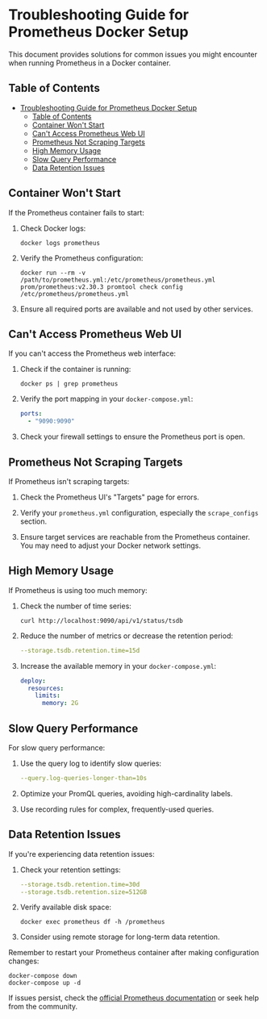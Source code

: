 # Troubleshooting Guide for Prometheus Docker Setup

This document provides solutions for common issues you might encounter when running Prometheus in a Docker container.

## Table of Contents

- [Troubleshooting Guide for Prometheus Docker Setup](#troubleshooting-guide-for-prometheus-docker-setup)
  - [Table of Contents](#table-of-contents)
  - [Container Won't Start](#container-wont-start)
  - [Can't Access Prometheus Web UI](#cant-access-prometheus-web-ui)
  - [Prometheus Not Scraping Targets](#prometheus-not-scraping-targets)
  - [High Memory Usage](#high-memory-usage)
  - [Slow Query Performance](#slow-query-performance)
  - [Data Retention Issues](#data-retention-issues)

## Container Won't Start

If the Prometheus container fails to start:

1. Check Docker logs:

   ```
   docker logs prometheus
   ```

2. Verify the Prometheus configuration:

   ```
   docker run --rm -v /path/to/prometheus.yml:/etc/prometheus/prometheus.yml prom/prometheus:v2.30.3 promtool check config /etc/prometheus/prometheus.yml
   ```

3. Ensure all required ports are available and not used by other services.

## Can't Access Prometheus Web UI

If you can't access the Prometheus web interface:

1. Check if the container is running:

   ```
   docker ps | grep prometheus
   ```

2. Verify the port mapping in your `docker-compose.yml`:

   ```yaml
   ports:
     - "9090:9090"
   ```

3. Check your firewall settings to ensure the Prometheus port is open.

## Prometheus Not Scraping Targets

If Prometheus isn't scraping targets:

1. Check the Prometheus UI's "Targets" page for errors.

2. Verify your `prometheus.yml` configuration, especially the `scrape_configs` section.

3. Ensure target services are reachable from the Prometheus container. You may need to adjust your Docker network settings.

## High Memory Usage

If Prometheus is using too much memory:

1. Check the number of time series:

   ```
   curl http://localhost:9090/api/v1/status/tsdb
   ```

2. Reduce the number of metrics or decrease the retention period:

   ```yaml
   --storage.tsdb.retention.time=15d
   ```

3. Increase the available memory in your `docker-compose.yml`:
   ```yaml
   deploy:
     resources:
       limits:
         memory: 2G
   ```

## Slow Query Performance

For slow query performance:

1. Use the query log to identify slow queries:

   ```yaml
   --query.log-queries-longer-than=10s
   ```

2. Optimize your PromQL queries, avoiding high-cardinality labels.

3. Use recording rules for complex, frequently-used queries.

## Data Retention Issues

If you're experiencing data retention issues:

1. Check your retention settings:

   ```yaml
   --storage.tsdb.retention.time=30d
   --storage.tsdb.retention.size=512GB
   ```

2. Verify available disk space:

   ```
   docker exec prometheus df -h /prometheus
   ```

3. Consider using remote storage for long-term data retention.

Remember to restart your Prometheus container after making configuration changes:

```
docker-compose down
docker-compose up -d
```

If issues persist, check the [official Prometheus documentation](https://prometheus.io/docs/prometheus/latest/troubleshooting/) or seek help from the community.
